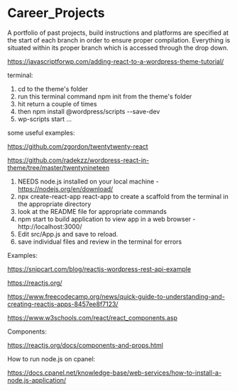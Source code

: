 # Career_Projects
A portfolio of past projects, build instructions and platforms are specified at the start of each branch in order to ensure proper compilation.  Everything is situated within its proper branch which is accessed through the drop down.



https://javascriptforwp.com/adding-react-to-a-wordpress-theme-tutorial/


terminal:

1. cd to the theme's folder
2. run this terminal command npm init from the theme's folder
3. hit return a couple of times
4. then npm install @wordpress/scripts --save-dev
5. wp-scripts start
...


some useful examples: 

https://github.com/zgordon/twentytwenty-react

https://github.com/radekzz/wordpress-react-in-theme/tree/master/twentynineteen



1. NEEDS node.js installed on your local machine - https://nodejs.org/en/download/
2. npx create-react-app react-app to create a scaffold from the terminal in the appropriate directory
3. look at the README file for appropriate commands
4. npm start to build application to view app in a web browser - http://localhost:3000/
5. Edit src/App.js and save to reload.
6. save individual files and review in the terminal for errors



Examples: 

https://snipcart.com/blog/reactjs-wordpress-rest-api-example

https://reactjs.org/

https://www.freecodecamp.org/news/quick-guide-to-understanding-and-creating-reactjs-apps-8457ee8f7123/

https://www.w3schools.com/react/react_components.asp

Components: 

https://reactjs.org/docs/components-and-props.html


How to run node.js on cpanel:

https://docs.cpanel.net/knowledge-base/web-services/how-to-install-a-node.js-application/


